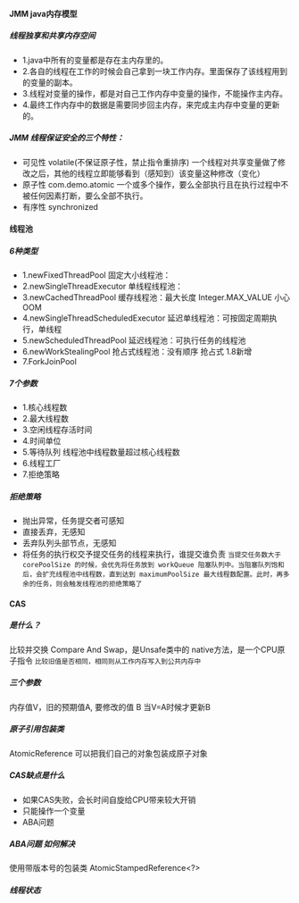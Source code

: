 #### JMM java内存模型
##### 线程独享和共享内存空间
- 1.java中所有的变量都是存在主内存里的。
- 2.各自的线程在工作的时候会自己拿到一块工作内存。里面保存了该线程用到的变量的副本。
- 3.线程对变量的操作，都是对自己工作内存中变量的操作，不能操作主内存。
- 4.最终工作内存中的数据是需要同步回主内存，来完成主内存中变量的更新的。

##### JMM 线程保证安全的三个特性：
- 可见性 volatile(不保证原子性，禁止指令重排序) 一个线程对共享变量做了修改之后，其他的线程立即能够看到（感知到）该变量这种修改（变化）
- 原子性 com.demo.atomic 一个或多个操作，要么全部执行且在执行过程中不被任何因素打断，要么全部不执行。
- 有序性 synchronized

#### 线程池
##### 6种类型
- 1.newFixedThreadPool 固定大小线程池：
- 2.newSingleThreadExecutor 单线程线程池：
- 3.newCachedThreadPool 缓存线程池：最大长度 Integer.MAX_VALUE 小心OOM
- 4.newSingleThreadScheduledExecutor 延迟单线程池：可按固定周期执行，单线程
- 5.newScheduledThreadPool 延迟线程池：可执行任务的线程池
- 6.newWorkStealingPool 抢占式线程池：没有顺序 抢占式 1.8新增
- 7.ForkJoinPool

##### 7个参数
- 1.核心线程数
- 2.最大线程数
- 3.空闲线程存活时间
- 4.时间单位
- 5.等待队列 线程池中线程数量超过核心线程数
- 6.线程工厂
- 7.拒绝策略
##### 拒绝策略
- 抛出异常，任务提交者可感知
- 直接丢弃，无感知
- 丢弃队列头部节点，无感知
- 将任务的执行权交予提交任务的线程来执行，谁提交谁负责
`当提交任务数大于 corePoolSize 的时候，会优先将任务放到 workQueue 阻塞队列中。当阻塞队列饱和后，会扩充线程池中线程数，直到达到 maximumPoolSize 最大线程数配置。此时，再多余的任务，则会触发线程池的拒绝策略了`

#### CAS
##### 是什么？
比较并交换 Compare And Swap，是Unsafe类中的 native方法，是一个CPU原子指令
`比较旧值是否相同，相同则从工作内存写入到公共内存中`
##### 三个参数
内存值V，旧的预期值A, 要修改的值 B
当V=A时候才更新B
##### 原子引用包装类 
AtomicReference<T> 可以把我们自己的对象包装成原子对象
##### CAS缺点是什么
- 如果CAS失败，会长时间自旋给CPU带来较大开销
- 只能操作一个变量
- ABA问题
##### ABA问题 如何解决
使用带版本号的包装类 AtomicStampedReference<?>

##### 线程状态
